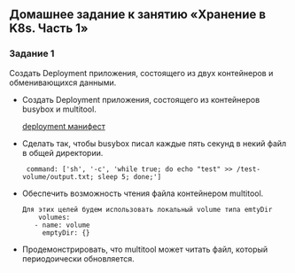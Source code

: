 ## Домашнее задание к занятию «Хранение в K8s. Часть 1»

### Задание 1
Создать Deployment приложения, состоящего из двух контейнеров и обменивающихся данными.

 - Создать Deployment приложения, состоящего из контейнеров busybox и multitool.

   [deployment манифест](deploy-1.yaml)
   
 - Сделать так, чтобы busybox писал каждые пять секунд в некий файл в общей директории.

   ``` command: ['sh', '-c', 'while true; do echo "test" >> /test-volume/output.txt; sleep 5; done;']```

 - Обеспечить возможность чтения файла контейнером multitool.

   ```
   Для этих целей будем использовать локальный volume типа emtyDir
       volumes:
      - name: volume
        emptyDir: {}
   ```
   

 - Продемонстрировать, что multitool может читать файл, который периодоически обновляется.
 
